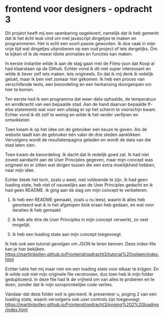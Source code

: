 # frontend voor designers - opdracht 3

Dit project heeft mij een openbaring opgelevert, namelijk dat ik heb gemerkt dat ik het écht leuk vind om met javascript dingetjes te maken en programmeren. Het is echt een soort passie geworden. Ik doe vaak in mijn vrije tijd wat dingetjes uitproberen op een oud project of iets dergelijks. Om te kijken of ik de meest idiote animaties en functies kan maken.

In eerste instantie wilde ik aan de slag gaan met de Films-json dat Koop al had klaarstaan op de Github. Echter vond ik dit niet super interessant en wilde ik liever zelf iets maken. Iets origineels. En dat ik mij denk ik redelijk gelukt, maar ik ben niet zomaar hier gekomen. Ik heb een proces van verschillende tests, een beoordeling en een herkansing doorgelopen om hier te komen.

Ten eerste had ik een programma dat weer-data ophaalde, de temperatuur en windkracht van een bepaalde stad. Aan de hand daarvan bepaalde If-else statements wat voor een uitslag er op het scherm te voorschijn kwam. Echter vond ik dit zelf te weinig en wilde ik het verder verfijnen en ontwikkelen

Toen kwam ik op het idee om de gebruiker een keuze te geven. Als de website laadt kan de gebruiker één vabn de drie steden aanklikken. Vervolgens wordt de resultatenpagina geladen en wordt de data van die stad laten zien.

Toen kwam de beoordeling. Ik dacht dat ik redelijk goed zat. Ik had niet zoveel aandacht aan de User Principles gegeven, maar mijn concept was origineel en er zitten wat dingen tussen die een extra moeilijkheid hebben, naar mijn idee.

Echter bleek het toch, zoals u weet, niet voldoende te zijn. Ik had geen loading state, heb niet of nauwelijks aan de User Principles gedacht en ik had geen README. Ik ging aan de slag om mijn concept te verbeteren.

1. Ik heb een README gemaakt, zoals u nu leest, waarin ik alles heb genoteerd wat ik in het afgelopen blok eraan heb gedaan, en wat voor iteraties ik heb gemaakt.

2. Ik heb alle drie de User Principles in mijn concept verwerkt, zo veel mogelijk.

3. Ik heb een loading state aan mijn concept toegevoegt.

Ik heb ook een tutorial gevolgen om JSON te leren kennen. Deze index-file kan je hier bekijken.
https://martijnbollen.github.io/Frontend/opdracht3/tutorial%20volgen/index.html

Echter lukte het mij maar niet om een loading state voor elkaar te krijgen. En ik wilde ook niet mijn originele file verstrooien, dus toen heb ik mijn folder gedupliceerd.
In deze file had ik de vrijheid om van alles te proberen en te doen, zonder dat ik mijn oorspronkelijke code verlies.

Vandaar dat deze folder ooit is gecreerd. Ik presenteer u, poging 2 van een loading state, waarin vervolgens ook user controls zijn toegevoegt.
https://martijnbollen.github.io/Frontend/opdracht3/poging%202%20loading/index.html



